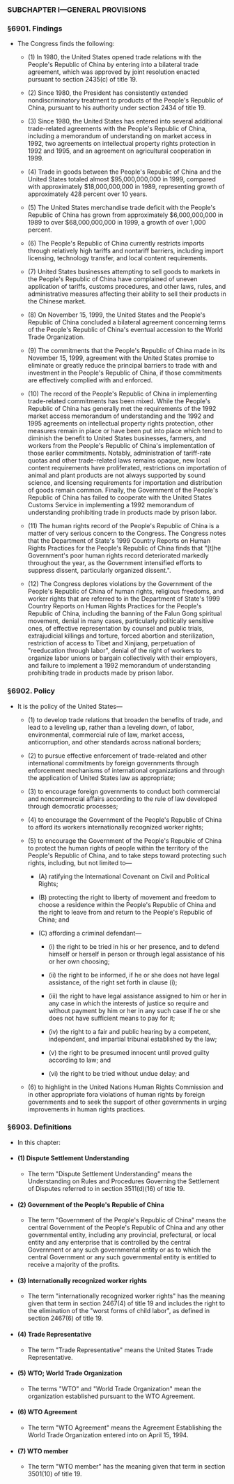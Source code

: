 ### SUBCHAPTER I—GENERAL PROVISIONS

### §6901. Findings
* The Congress finds the following:

  * (1) In 1980, the United States opened trade relations with the People's Republic of China by entering into a bilateral trade agreement, which was approved by joint resolution enacted pursuant to section 2435(c) of title 19.

  * (2) Since 1980, the President has consistently extended nondiscriminatory treatment to products of the People's Republic of China, pursuant to his authority under section 2434 of title 19.

  * (3) Since 1980, the United States has entered into several additional trade-related agreements with the People's Republic of China, including a memorandum of understanding on market access in 1992, two agreements on intellectual property rights protection in 1992 and 1995, and an agreement on agricultural cooperation in 1999.

  * (4) Trade in goods between the People's Republic of China and the United States totaled almost $95,000,000,000 in 1999, compared with approximately $18,000,000,000 in 1989, representing growth of approximately 428 percent over 10 years.

  * (5) The United States merchandise trade deficit with the People's Republic of China has grown from approximately $6,000,000,000 in 1989 to over $68,000,000,000 in 1999, a growth of over 1,000 percent.

  * (6) The People's Republic of China currently restricts imports through relatively high tariffs and nontariff barriers, including import licensing, technology transfer, and local content requirements.

  * (7) United States businesses attempting to sell goods to markets in the People's Republic of China have complained of uneven application of tariffs, customs procedures, and other laws, rules, and administrative measures affecting their ability to sell their products in the Chinese market.

  * (8) On November 15, 1999, the United States and the People's Republic of China concluded a bilateral agreement concerning terms of the People's Republic of China's eventual accession to the World Trade Organization.

  * (9) The commitments that the People's Republic of China made in its November 15, 1999, agreement with the United States promise to eliminate or greatly reduce the principal barriers to trade with and investment in the People's Republic of China, if those commitments are effectively complied with and enforced.

  * (10) The record of the People's Republic of China in implementing trade-related commitments has been mixed. While the People's Republic of China has generally met the requirements of the 1992 market access memorandum of understanding and the 1992 and 1995 agreements on intellectual property rights protection, other measures remain in place or have been put into place which tend to diminish the benefit to United States businesses, farmers, and workers from the People's Republic of China's implementation of those earlier commitments. Notably, administration of tariff-rate quotas and other trade-related laws remains opaque, new local content requirements have proliferated, restrictions on importation of animal and plant products are not always supported by sound science, and licensing requirements for importation and distribution of goods remain common. Finally, the Government of the People's Republic of China has failed to cooperate with the United States Customs Service in implementing a 1992 memorandum of understanding prohibiting trade in products made by prison labor.

  * (11) The human rights record of the People's Republic of China is a matter of very serious concern to the Congress. The Congress notes that the Department of State's 1999 Country Reports on Human Rights Practices for the People's Republic of China finds that "[t]he Government's poor human rights record deteriorated markedly throughout the year, as the Government intensified efforts to suppress dissent, particularly organized dissent.".

  * (12) The Congress deplores violations by the Government of the People's Republic of China of human rights, religious freedoms, and worker rights that are referred to in the Department of State's 1999 Country Reports on Human Rights Practices for the People's Republic of China, including the banning of the Falun Gong spiritual movement, denial in many cases, particularly politically sensitive ones, of effective representation by counsel and public trials, extrajudicial killings and torture, forced abortion and sterilization, restriction of access to Tibet and Xinjiang, perpetuation of "reeducation through labor", denial of the right of workers to organize labor unions or bargain collectively with their employers, and failure to implement a 1992 memorandum of understanding prohibiting trade in products made by prison labor.

### §6902. Policy
* It is the policy of the United States—

  * (1) to develop trade relations that broaden the benefits of trade, and lead to a leveling up, rather than a leveling down, of labor, environmental, commercial rule of law, market access, anticorruption, and other standards across national borders;

  * (2) to pursue effective enforcement of trade-related and other international commitments by foreign governments through enforcement mechanisms of international organizations and through the application of United States law as appropriate;

  * (3) to encourage foreign governments to conduct both commercial and noncommercial affairs according to the rule of law developed through democratic processes;

  * (4) to encourage the Government of the People's Republic of China to afford its workers internationally recognized worker rights;

  * (5) to encourage the Government of the People's Republic of China to protect the human rights of people within the territory of the People's Republic of China, and to take steps toward protecting such rights, including, but not limited to—

    * (A) ratifying the International Covenant on Civil and Political Rights;

    * (B) protecting the right to liberty of movement and freedom to choose a residence within the People's Republic of China and the right to leave from and return to the People's Republic of China; and

    * (C) affording a criminal defendant—

      * (i) the right to be tried in his or her presence, and to defend himself or herself in person or through legal assistance of his or her own choosing;

      * (ii) the right to be informed, if he or she does not have legal assistance, of the right set forth in clause (i);

      * (iii) the right to have legal assistance assigned to him or her in any case in which the interests of justice so require and without payment by him or her in any such case if he or she does not have sufficient means to pay for it;

      * (iv) the right to a fair and public hearing by a competent, independent, and impartial tribunal established by the law;

      * (v) the right to be presumed innocent until proved guilty according to law; and

      * (vi) the right to be tried without undue delay; and


  * (6) to highlight in the United Nations Human Rights Commission and in other appropriate fora violations of human rights by foreign governments and to seek the support of other governments in urging improvements in human rights practices.

### §6903. Definitions
* In this chapter:

* #### (1) Dispute Settlement Understanding
  * The term "Dispute Settlement Understanding" means the Understanding on Rules and Procedures Governing the Settlement of Disputes referred to in section 3511(d)(16) of title 19.

* #### (2) Government of the People's Republic of China
  * The term "Government of the People's Republic of China" means the central Government of the People's Republic of China and any other governmental entity, including any provincial, prefectural, or local entity and any enterprise that is controlled by the central Government or any such governmental entity or as to which the central Government or any such governmental entity is entitled to receive a majority of the profits.

* #### (3) Internationally recognized worker rights
  * The term "internationally recognized worker rights" has the meaning given that term in section 2467(4) of title 19 and includes the right to the elimination of the "worst forms of child labor", as defined in section 2467(6) of title 19.

* #### (4) Trade Representative
  * The term "Trade Representative" means the United States Trade Representative.

* #### (5) WTO; World Trade Organization
  * The terms "WTO" and "World Trade Organization" mean the organization established pursuant to the WTO Agreement.

* #### (6) WTO Agreement
  * The term "WTO Agreement" means the Agreement Establishing the World Trade Organization entered into on April 15, 1994.

* #### (7) WTO member
  * The term "WTO member" has the meaning given that term in section 3501(10) of title 19.